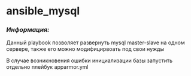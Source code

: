 # **ansible_mysql**

### *Информация:*

Данный playbook позволяет развернуть mysql master-slave на одном сервере, также его можно модифицирвоать под свои нужды

В случае возникновения ошибки инициализации базы запустить отдельно плейбук apparmor.yml
